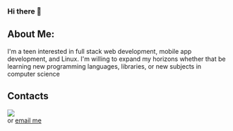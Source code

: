 ### Hi there 👋

## About Me:
I'm a teen interested in full stack web development, mobile app development, and Linux. I'm willing to expand my horizons whether that be learning new programming languages, libraries, or new subjects in computer science 

## Contacts
<a href="https://discord.com/users/931002130230280192">
  <img src="https://lanyard-profile-readme.vercel.app/api/931002130230280192?borderRadius=25px" />
</a>
<br>
or <a href="mailto:AlexBastola2008@protonmail.com"> email me </a>


